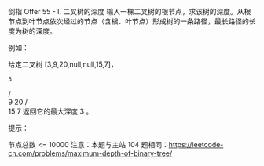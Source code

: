 剑指 Offer 55 - I. 二叉树的深度
输入一棵二叉树的根节点，求该树的深度。从根节点到叶节点依次经过的节点（含根、叶节点）形成树的一条路径，最长路径的长度为树的深度。

例如：

给定二叉树 [3,9,20,null,null,15,7]，

    3
/ \
9  20
/  \
15   7
返回它的最大深度 3 。



提示：

节点总数 <= 10000
注意：本题与主站 104 题相同：https://leetcode-cn.com/problems/maximum-depth-of-binary-tree/